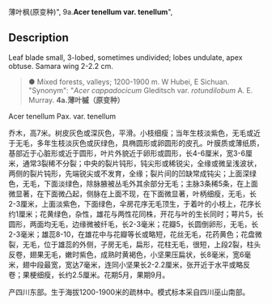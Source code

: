 薄叶枫(原变种)",
9a.**Acer tenellum var. tenellum**",

## Description
Leaf blade small, 3-lobed, sometimes undivided; lobes undulate, apex obtuse. Samara wing 2-2.2 cm.

> ● Mixed forests, valleys; 1200-1900 m. W Hubei, E Sichuan.
  "Synonym": "*Acer cappadocicum* Gleditsch var. *rotundilobum* A. E. Murray.
**4a.薄叶槭（原变种）**

Acer tenellum Pax. var. tenellum

乔木，高7米。树皮灰色或深灰色，平滑。小枝细瘦；当年生枝淡紫色，无毛或近于无毛，多年生枝淡灰色或灰绿色，具椭圆形或卵圆形的皮孔。叶膜质或薄纸质，基部近于心脏形或近于圆形，叶片外貌近于卵形或圆形，长4-6厘米，宽3-6厘米，通常3裂稀不分裂；中央的裂片钝形，钝尖形或稀锐尖，全缘或微呈浅波状，两侧的裂片钝形，先端锐尖或不发育，全缘；裂片间的凹缺常成钝尖；上面深绿色，无毛，下面淡绿色，除脉腋被丛毛外其余部分无毛；主脉3条稀5条，在上面微显著，在下面微凸起，侧脉在上面不现，在下面微显著，叶柄细瘦，无毛，长2-3厘米，上面淡紫色，下面绿色，伞房花序无毛顶生，于着叶的小枝上，花序长约1厘米；花黄绿色，杂性，雄花与两性花同株，开花与叶的生长同时；萼片5，长圆形，两面均无毛，边缘微被纤毛，长2-3毫米；花瓣5，长圆倒卵形，无毛，长2-3毫米；雄蕊8-10，在雄花中与花瓣等长或略短，花丝无毛，花药黄色；花盘微裂，无毛，位于雄蕊的外侧，子房无毛，扁形，花柱无毛，很短，上段2裂，柱头反卷，翅果无毛，嫩时紫色，成熟时黄褐色，小坚果压扁状，长8毫米，宽6毫米，翅中段最宽，宽达7毫米，连同小坚果长2-2.2厘米，张开近于水平或略反卷；果梗细瘦，长约2.5厘米。花期5月，果期9月。

产四川东部。生于海拔1200-1900米的疏林中。模式标本采自四川巫山南部。
